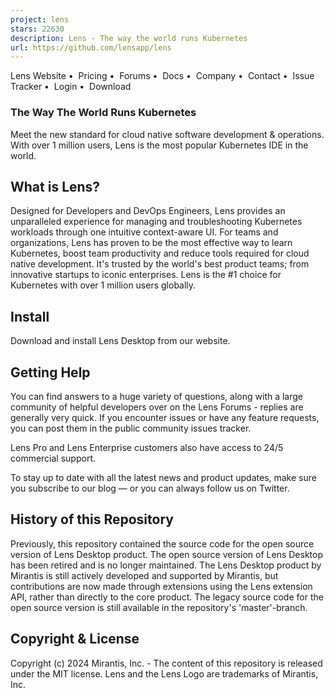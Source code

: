 ```yaml
---
project: lens
stars: 22630
description: Lens - The way the world runs Kubernetes
url: https://github.com/lensapp/lens
---
```


Lens Website •  Pricing •  Forums •  Docs •  Company •  Contact •  Issue Tracker •  Login •  Download

### The Way The World Runs Kubernetes

Meet the new standard for cloud native software development & operations.  
With over 1 million users, Lens is the most popular Kubernetes IDE in the world.

What is Lens?
-------------

Designed for Developers and DevOps Engineers, Lens provides an unparalleled experience for managing and troubleshooting Kubernetes workloads through one intuitive context-aware UI. For teams and organizations, Lens has proven to be the most effective way to learn Kubernetes, boost team productivity and reduce tools required for cloud native development. It's trusted by the world's best product teams; from innovative startups to iconic enterprises. Lens is the #1 choice for Kubernetes with over 1 million users globally.

Install
-------

Download and install Lens Desktop from our website.

Getting Help
------------

You can find answers to a huge variety of questions, along with a large community of helpful developers over on the Lens Forums - replies are generally very quick. If you encounter issues or have any feature requests, you can post them in the public community issues tracker.

Lens Pro and Lens Enterprise customers also have access to 24/5 commercial support.

To stay up to date with all the latest news and product updates, make sure you subscribe to our blog — or you can always follow us on Twitter.

History of this Repository
--------------------------

Previously, this repository contained the source code for the open source version of Lens Desktop product. The open source version of Lens Desktop has been retired and is no longer maintained. The Lens Desktop product by Mirantis is still actively developed and supported by Mirantis, but contributions are now made through extensions using the Lens extension API, rather than directly to the core product. The legacy source code for the open source version is still available in the repository's 'master'-branch.

Copyright & License
-------------------

Copyright (c) 2024 Mirantis, Inc. - The content of this repository is released under the MIT license. Lens and the Lens Logo are trademarks of Mirantis, Inc.
